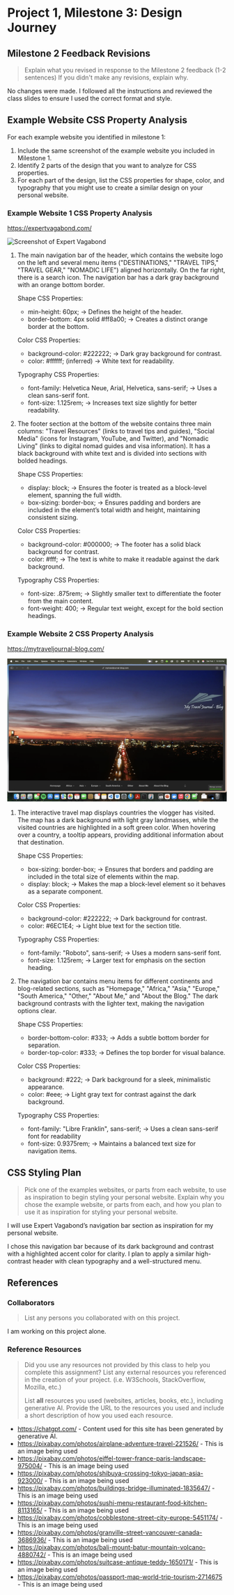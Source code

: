 # Project 1, Milestone 3: Design Journey

## Milestone 2 Feedback Revisions
> Explain what you revised in response to the Milestone 2 feedback (1-2 sentences)
> If you didn't make any revisions, explain why.

No changes were made. I followed all the instructions and reviewed the class slides to ensure I used the correct format and style.


## Example Website CSS Property Analysis

For each example website you identified in milestone 1:

1. Include the same screenshot of the example website you included in Milestone 1.
2. Identify 2 parts of the design that you want to analyze for CSS properties.
3. For each part of the design, list the CSS properties for shape, color, and typography that you might use to create a similar design on your personal website.

### Example Website 1 CSS Property Analysis

<https://expertvagabond.com/>

![Screenshot of Expert Vagabond](expertvagabond.png)

1. The main navigation bar of the header, which contains the website logo on the left and several menu items ("DESTINATIONS," "TRAVEL TIPS," "TRAVEL GEAR," "NOMADIC LIFE") aligned horizontally. On the far right, there is a search icon. The navigation bar has a dark gray background with an orange bottom border.

    Shape CSS Properties:

      - min-height: 60px; -> Defines the height of the header.
      - border-bottom: 4px solid #ff8a00; -> Creates a distinct orange border at the bottom.

    Color CSS Properties:

      - background-color: #222222; -> Dark gray background for contrast.
      - color: #ffffff; (inferred) -> White text for readability.

    Typography CSS Properties:

      - font-family: Helvetica Neue, Arial, Helvetica, sans-serif; -> Uses a clean sans-serif font.
      - font-size: 1.125rem; -> Increases text size slightly for better readability.

2. The footer section at the bottom of the website contains three main columns: "Travel Resources" (links to travel tips and guides), "Social Media" (icons for Instagram, YouTube, and Twitter), and "Nomadic Living" (links to digital nomad guides and visa information). It has a black background with white text and is divided into sections with bolded headings.

    Shape CSS Properties:

      - display: block; -> Ensures the footer is treated as a block-level element, spanning the full width.
      - box-sizing: border-box; -> Ensures padding and borders are included in the element’s total width and height, maintaining consistent sizing.

    Color CSS Properties:

      - background-color: #000000; -> The footer has a solid black background for contrast.
      - color: #fff; -> The text is white to make it readable against the dark background.

    Typography CSS Properties:

      - font-size: .875rem; -> Slightly smaller text to differentiate the footer from the main content.
      - font-weight: 400; -> Regular text weight, except for the bold section headings.


### Example Website 2 CSS Property Analysis

<https://mytraveljournal-blog.com/>

![Desktop Screenshot of My Travel Journal Blog](mytraveljournal-blog.png)

1. The interactive travel map displays countries the vlogger has visited. The map has a dark background with light gray landmasses, while the visited countries are highlighted in a soft green color. When hovering over a country, a tooltip appears, providing additional information about that destination.

    Shape CSS Properties:

      - box-sizing: border-box; -> Ensures that borders and padding are included in the total size of elements within the map.
      - display: block; -> Makes the map a block-level element so it behaves as a separate component.

    Color CSS Properties:

      - background-color: #222222; -> Dark background for contrast.
      - color: #6EC1E4; -> Light blue text for the section title.

    Typography CSS Properties:

      - font-family: "Roboto", sans-serif; -> Uses a modern sans-serif font.
      - font-size: 1.125rem; -> Larger text for emphasis on the section heading.

2. The navigation bar contains menu items for different continents and blog-related sections, such as "Homepage," "Africa," "Asia," "Europe," "South America," "Other," "About Me," and "About the Blog." The dark background contrasts with the lighter text, making the navigation options clear.

    Shape CSS Properties:

      - border-bottom-color: #333; -> Adds a subtle bottom border for separation.
      - border-top-color: #333; -> Defines the top border for visual balance.

    Color CSS Properties:

      - background: #222; -> Dark background for a sleek, minimalistic appearance.
      - color: #eee; -> Light gray text for contrast against the dark background.

    Typography CSS Properties:

      - font-family: "Libre Franklin", sans-serif; -> Uses a clean sans-serif font for readability
      - font-size: 0.9375rem; -> Maintains a balanced text size for navigation items.


## CSS Styling Plan
> Pick one of the examples websites, or parts from each website, to use as inspiration to begin styling your personal website.
> Explain why you chose the example website, or parts from each, and how you plan to use it as inspiration for styling your personal website.

I will use Expert Vagabond’s navigation bar section as inspiration for my personal website.

I chose this navigation bar because of its dark background and contrast with a highlighted accent color for clarity. I plan to apply a similar high-contrast header with clean typography and a well-structured menu.


## References

### Collaborators
> List any persons you collaborated with on this project.

I am working on this project alone.


### Reference Resources
> Did you use any resources not provided by this class to help you complete this assignment?
> List any external resources you referenced in the creation of your project. (i.e. W3Schools, StackOverflow, Mozilla, etc.)
>
> List **all** resources you used (websites, articles, books, etc.), including generative AI.
> Provide the URL to the resources you used and include a short description of how you used each resource.

- <https://chatgpt.com/> - Content used for this site has been generated by generative AI.
- <https://pixabay.com/photos/airplane-adventure-travel-221526/> - This is an image being used
- <https://pixabay.com/photos/eiffel-tower-france-paris-landscape-975004/> - This is an image being used
- <https://pixabay.com/photos/shibuya-crossing-tokyo-japan-asia-923000/> - This is an image being used
- <https://pixabay.com/photos/buildings-bridge-illuminated-1835647/> - This is an image being used
- <https://pixabay.com/photos/sushi-menu-restaurant-food-kitchen-8113165/> - This is an image being used
- <https://pixabay.com/photos/cobblestone-street-city-europe-5451174/> - This is an image being used
- <https://pixabay.com/photos/granville-street-vancouver-canada-3686936/> - This is an image being used
- <https://pixabay.com/photos/bali-mount-batur-mountain-volcano-4880742/> - This is an image being used
- <https://pixabay.com/photos/suitcase-antique-teddy-1650171/> - This is an image being used
- <https://pixabay.com/photos/passport-map-world-trip-tourism-2714675> - This is an image being used
